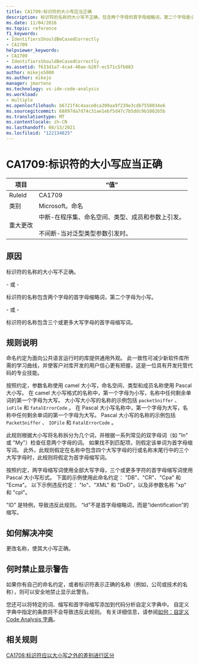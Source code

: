 ```yaml
---
title: CA1709:标识符的大小写应当正确
description: 标识符的名称的大小写不正确，包含两个字母的首字母缩略词，第二个字母是小写字母，或者包含三个或更多大写字母的首字母缩写词。
ms.date: 11/04/2016
ms.topic: reference
f1_keywords:
- IdentifiersShouldBeCasedCorrectly
- CA1709
helpviewer_keywords:
- CA1709
- IdentifiersShouldBeCasedCorrectly
ms.assetid: f633d1a7-4ca4-40ae-b207-ec571c5fb083
author: mikejo5000
ms.author: mikejo
manager: jmartens
ms.technology: vs-ide-code-analysis
ms.workload:
- multiple
ms.openlocfilehash: b6721f4c4aace0ca309aa9f239e3cdb7558034e6
ms.sourcegitcommit: 68897da7d74c31ae1ebf5d47c7b5ddc9b108265b
ms.translationtype: MT
ms.contentlocale: zh-CN
ms.lasthandoff: 08/13/2021
ms.locfileid: "122134825"
---
```

# <a name="ca1709-identifiers-should-be-cased-correctly"></a>CA1709:标识符的大小写应当正确

|项目|“值”|
|-|-|
|RuleId|CA1709|
|类别|Microsoft。命名|
|重大更改|中断-在程序集、命名空间、类型、成员和参数上引发。<br /><br /> 不间断-当对泛型类型参数引发时。|

## <a name="cause"></a>原因

标识符的名称的大小写不正确。

\- 或 -

标识符的名称包含两个字母的首字母缩略词，第二个字母为小写。

\- 或 -

标识符的名称包含三个或更多大写字母的首字母缩写词。

## <a name="rule-description"></a>规则说明

命名约定为面向公共语言运行时的库提供通用外观。 此一致性可减少新软件库所需的学习曲线，并使客户对库开发的用户信心更有把握，这是一位具有开发托管代码的专业技能。

按照约定，参数名称使用 camel 大小写，命名空间、类型和成员名称使用 Pascal 大小写。 在 camel 大小写格式的名称中，第一个字母为小写，名称中任何剩余单词的第一个字母为大写。 大小写大小写的名称的示例包括 `packetSniffer` 、 `ioFile` 和 `fatalErrorCode` 。 在 Pascal 大小写名称中，第一个字母为大写，名称中任何剩余单词的第一个字母为大写。 Pascal 大小写的名称的示例包括 `PacketSniffer` 、 `IOFile` 和 `FatalErrorCode` 。

此规则根据大小写将名称拆分为几个词，并根据一系列常见的双字母词（如 "In" 或 "My"）检查任意两个字母的词。 如果找不到匹配项，则假定该单词为首字母缩写词。 此外，此规则假定在名称中包含四个大写字母的行或名称末尾行中的三个大写字母时，此规则将假定为首字母缩写词。

按照约定，两字母缩写词使用全部大写字母，三个或更多字符的首字母缩写词使用 Pascal 大小写形式。 下面的示例使用此命名约定： "DB"、"CR"、"Cpa" 和 "Ecma"。 以下示例违反约定： "Io"、"XML" 和 "DoD"，以及非参数名称 "xp" 和 "cpl"。

"ID" 是特例，导致违反此规则。 “Id”不是首字母缩略词，而是“identification”的缩写。

## <a name="how-to-fix-violations"></a>如何解决冲突

更改名称，使其大小写正确。

## <a name="when-to-suppress-warnings"></a>何时禁止显示警告

如果你有自己的命名约定，或者标识符表示正确的名称（例如，公司或技术的名称），则可以安全地禁止显示此警告。

您还可以将特定的词、缩写和首字母缩写添加到代码分析自定义字典中。 自定义字典中指定的条款将不会导致违反此规则。 有关详细信息，请参阅[如何：自定义 Code Analysis 字典](../code-quality/how-to-customize-the-code-analysis-dictionary.md)。

## <a name="related-rules"></a>相关规则

[CA1708:标识符应以大小写之外的差别进行区分](/dotnet/fundamentals/code-analysis/quality-rules/ca1708)
